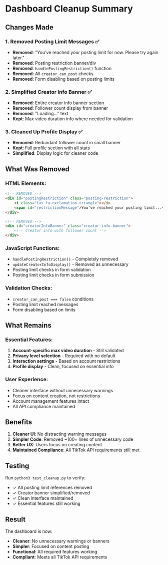 # Dashboard Cleanup Summary

## Changes Made

### 1. Removed Posting Limit Messages ✅
- **Removed**: "You've reached your posting limit for now. Please try again later."
- **Removed**: Posting restriction banner/div
- **Removed**: `handlePostingRestriction()` function
- **Removed**: All `creator_can_post` checks
- **Removed**: Form disabling based on posting limits

### 2. Simplified Creator Info Banner ✅
- **Removed**: Entire creator info banner section
- **Removed**: Follower count display from banner
- **Removed**: "Loading..." text
- **Kept**: Max video duration info where needed for validation

### 3. Cleaned Up Profile Display ✅
- **Removed**: Redundant follower count in small banner
- **Kept**: Full profile section with all stats
- **Simplified**: Display logic for cleaner code

## What Was Removed

### HTML Elements:
```html
<!-- REMOVED -->
<div id="postingRestriction" class="posting-restriction">
    <i class="fas fa-exclamation-triangle"></i>
    <span id="restrictionMessage">You've reached your posting limit...</span>
</div>

<!-- REMOVED -->
<div id="creatorInfoBanner" class="creator-info-banner">
    <!-- Creator info with follower count -->
</div>
```

### JavaScript Functions:
- `handlePostingRestriction()` - Completely removed
- `updateCreatorInfoDisplay()` - Removed as unnecessary
- Posting limit checks in form validation
- Posting limit checks in form submission

### Validation Checks:
- `creator_can_post === false` conditions
- Posting limit reached messages
- Form disabling based on limits

## What Remains

### Essential Features:
1. **Account-specific max video duration** - Still validated
2. **Privacy level selection** - Required with no default
3. **Interaction settings** - Based on account restrictions
4. **Profile display** - Clean, focused on essential info

### User Experience:
- Cleaner interface without unnecessary warnings
- Focus on content creation, not restrictions
- Account management features intact
- All API compliance maintained

## Benefits

1. **Cleaner UI**: No distracting warning messages
2. **Simpler Code**: Removed ~100+ lines of unnecessary code
3. **Better UX**: Users focus on creating content
4. **Maintained Compliance**: All TikTok API requirements still met

## Testing

Run `python3 test_cleanup.py` to verify:
- ✓ All posting limit references removed
- ✓ Creator banner simplified/removed
- ✓ Clean interface maintained
- ✓ Essential features still working

## Result

The dashboard is now:
- **Cleaner**: No unnecessary warnings or banners
- **Simpler**: Focused on content posting
- **Functional**: All required features working
- **Compliant**: Meets all TikTok API requirements